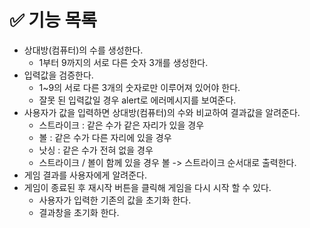 # ✅ 기능 목록 
- 상대방(컴퓨터)의 수를 생성한다.
    - 1부터 9까지의 서로 다른 숫자 3개를 생성한다. 
- 입력값을 검증한다.
    - 1~9의 서로 다른 3개의 숫자로만 이루어져 있어야 한다. 
    - 잘못 된 입력값일 경우 alert로 에러메시지를 보여준다.  
- 사용자가 값을 입력하면 상대방(컴퓨터)의 수와 비교하여 결과값을 알려준다.
    - 스트라이크 : 같은 수가 같은 자리가 있을 경우
    - 볼 : 같은 수가 다른 자리에 있을 경우
    - 낫싱 : 같은 수가 전혀 없을 경우
    - 스트라이크 / 볼이 함께 있을 경우 볼 -> 스트라이크 순서대로 출력한다. 
- 게임 결과를 사용자에게 알려준다.
- 게임이 종료된 후 재시작 버튼을 클릭해 게임을 다시 시작 할 수 있다.
    - 사용자가 입력한 기존의 값을 초기화 한다.
    - 결과창을 초기화 한다. 
